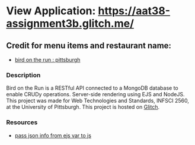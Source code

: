 # View Application: https://aat38-assignment3b.glitch.me/

## Credit for menu items and restaurant name:
- [bird on the run : pittsburgh](https://static1.squarespace.com/static/5a159de8cf81e02d03bcdd33/t/5c12dbef88251b84e4721b20/1544739831064/BOTR_MENU.pdf)

### Description
Bird on the Run is a RESTful API connected to a MongoDB database to enable CRUDy operations. Server-side rendering using EJS and NodeJS. This project was made for Web Technologies and Standards, INFSCI 2560, at the University of Pittsburgh. This project is hosted on [Glitch](https://glitch.com/about).

### Resources
- [pass json info from ejs var to js](https://stackoverflow.com/questions/13788314/express-and-ejs-to-render-a-json)

